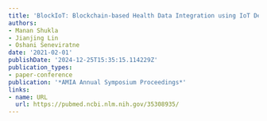 ```yaml
---
title: 'BlockIoT: Blockchain-based Health Data Integration using IoT Devices'
authors:
- Manan Shukla
- Jianjing Lin
- Oshani Seneviratne
date: '2021-02-01'
publishDate: '2024-12-25T15:35:15.114229Z'
publication_types:
- paper-conference
publication: '*AMIA Annual Symposium Proceedings*'
links:
- name: URL
  url: https://pubmed.ncbi.nlm.nih.gov/35308935/
---
```

